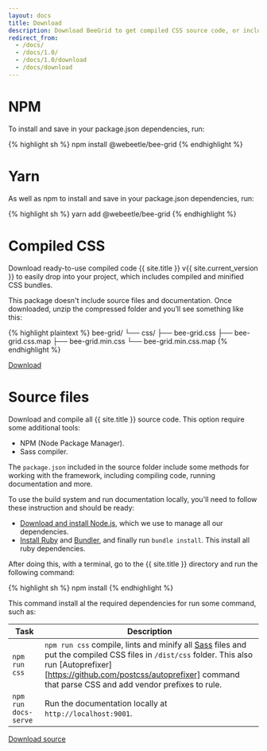 ```yaml
---
layout: docs
title: Download
description: Download BeeGrid to get compiled CSS source code, or include it via npm or include its classes via CDN.
redirect_from:
  - /docs/
  - /docs/1.0/
  - /docs/1.0/download
  - /docs/download
---
```


# NPM

To install and save in your package.json dependencies, run:

{% highlight sh %}
 npm install @webeetle/bee-grid
{% endhighlight %}

# Yarn

As well as npm to install and save in your package.json dependencies, run:

{% highlight sh %}
 yarn add @webeetle/bee-grid
{% endhighlight %}

# Compiled CSS

Download ready-to-use compiled code {{ site.title }} v{{ site.current_version }} to easily drop into your project, which includes compiled and minified CSS bundles.

This package doesn't include source files and documentation. Once downloaded, unzip the compressed folder and you’ll see something like this:

{% highlight plaintext %}
bee-grid/
└── css/
    ├── bee-grid.css
    ├── bee-grid.css.map
    ├── bee-grid.min.css
    └── bee-grid.min.css.map
{% endhighlight %}

<a href="{{ site.download.dist }}" class="button button-teal mb-2">Download</a>

# Source files

Download and compile all {{ site.title }} source code. This option require some additional tools:

- NPM (Node Package Manager).
- Sass compiler.

The `package.json` included in the source folder include some methods for working with the framework, including compiling code, running documentation and more.

To use the build system and run documentation locally, you'll need to follow these instruction and should be ready:

- [Download and install Node.js](https://nodejs.org/download/), which we use to manage all our dependencies.
- [Install Ruby](https://www.ruby-lang.org/en/documentation/installation/) and [Bundler](https://bundler.io/), and finally run `bundle install`. This install all ruby dependencies.

After doing this, with a terminal, go to the {{ site.title }} directory and run the following command:

{% highlight sh %}
 npm install
{% endhighlight %}

This command install al the required dependencies for run some command, such as:

| Task | Description |
| ----- | --- |
| `npm run css` | `npm run css` compile, lints and minify all [Sass](https://sass-lang.com/) files and put the compiled CSS files in `/dist/css` folder. This also run [Autoprefixer][https://github.com/postcss/autoprefixer] command that parse CSS and add vendor prefixes to rule. |
| `npm run docs-serve` | Run the documentation locally at `http://localhost:9001`. |

<a href="{{ site.download.source }}" class="button button-teal">Download source</a>
